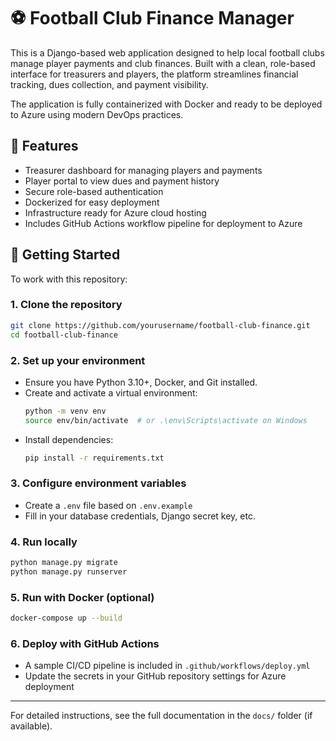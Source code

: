 # ⚽ Football Club Finance Manager

This is a Django-based web application designed to help local football clubs manage player payments and club finances. Built with a clean, role-based interface for treasurers and players, the platform streamlines financial tracking, dues collection, and payment visibility.

The application is fully containerized with Docker and ready to be deployed to Azure using modern DevOps practices.

## 🔧 Features
- Treasurer dashboard for managing players and payments
- Player portal to view dues and payment history
- Secure role-based authentication
- Dockerized for easy deployment
- Infrastructure ready for Azure cloud hosting
- Includes GitHub Actions workflow pipeline for deployment to Azure

## 🚀 Getting Started

To work with this repository:

### 1. Clone the repository
```bash
git clone https://github.com/yourusername/football-club-finance.git
cd football-club-finance
```

### 2. Set up your environment
- Ensure you have Python 3.10+, Docker, and Git installed.
- Create and activate a virtual environment:
  ```bash
  python -m venv env
  source env/bin/activate  # or .\env\Scripts\activate on Windows
  ```
- Install dependencies:
  ```bash
  pip install -r requirements.txt
  ```

### 3. Configure environment variables
- Create a `.env` file based on `.env.example`
- Fill in your database credentials, Django secret key, etc.

### 4. Run locally
```bash
python manage.py migrate
python manage.py runserver
```

### 5. Run with Docker (optional)
```bash
docker-compose up --build
```

### 6. Deploy with GitHub Actions
- A sample CI/CD pipeline is included in `.github/workflows/deploy.yml`
- Update the secrets in your GitHub repository settings for Azure deployment

---

For detailed instructions, see the full documentation in the `docs/` folder (if available).
